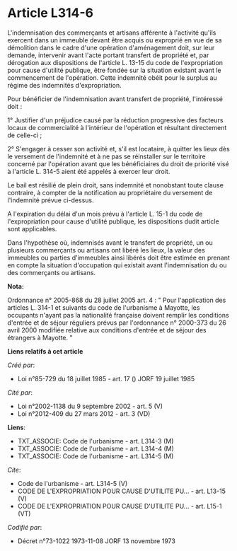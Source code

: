 # Article L314-6

L'indemnisation des commerçants et artisans afférente à l'activité qu'ils exercent dans un immeuble devant être acquis ou
exproprié en vue de sa démolition dans le cadre d'une opération d'aménagement doit, sur leur demande, intervenir avant l'acte
portant transfert de propriété et, par dérogation aux dispositions de l'article L. 13-15 du code de l'expropriation pour
cause d'utilité publique, être fondée sur la situation existant avant le commencement de l'opération. Cette indemnité obéit
pour le surplus au régime des indemnités d'expropriation. 

Pour bénéficier de l'indemnisation avant transfert de propriété, l'intéressé doit : 

1° Justifier d'un préjudice causé par la réduction progressive des facteurs locaux de commercialité à l'intérieur de
l'opération et résultant directement de celle-ci ; 

2° S'engager à cesser son activité et, s'il est locataire, à quitter les lieux dès le versement de l'indemnité et à ne pas se
réinstaller sur le territoire concerné par l'opération avant que les bénéficiaires du droit de priorité visé à l'article L.
314-5 aient été appelés à exercer leur droit. 

Le bail est résilié de plein droit, sans indemnité et nonobstant toute clause contraire, à compter de la notification au
propriétaire du versement de l'indemnité prévue ci-dessus. 

A l'expiration du délai d'un mois prévu à l'article L. 15-1 du code de l'expropriation pour cause d'utilité publique, les
dispositions dudit article sont applicables. 

Dans l'hypothèse où, indemnisés avant le transfert de propriété, un ou plusieurs commerçants ou artisans ont libéré les
lieux, la valeur des immeubles ou parties d'immeubles ainsi libérés doit être estimée en prenant en compte la situation
d'occupation qui existait avant l'indemnisation du ou des commerçants ou artisans.

**Nota:**

Ordonnance n° 2005-868 du 28 juillet 2005 art. 4 : " Pour l'application des articles L. 314-1 et suivants du code de
l'urbanisme à Mayotte, les occupants n'ayant pas la nationalité française doivent remplir les conditions d'entrée et de
séjour réguliers prévus par l'ordonnance n° 2000-373 du 26 avril 2000 modifiée relative aux conditions d'entrée et de séjour
des étrangers à Mayotte. "

**Liens relatifs à cet article**

_Créé par_:

  - Loi n°85-729 du 18 juillet 1985 - art. 17 () JORF 19 juillet 1985

_Cité par_:

  - Loi n°2002-1138 du 9 septembre 2002 - art. 5 (V)
  - Loi n°2012-409 du 27 mars 2012 - art. 3 (VD)

**Liens**:

  - TXT_ASSOCIE: Code de l'urbanisme - art. L314-3 (M)
  - TXT_ASSOCIE: Code de l'urbanisme - art. L314-4 (M)
  - TXT_ASSOCIE: Code de l'urbanisme - art. L314-5 (M)

_Cite_:

  - Code de l'urbanisme - art. L314-5 (V)
  - CODE DE L'EXPROPRIATION POUR CAUSE D'UTILITE PU... - art. L13-15 (V)
  - CODE DE L'EXPROPRIATION POUR CAUSE D'UTILITE PU... - art. L15-1 (VT)

_Codifié par_:

  - Décret n°73-1022 1973-11-08 JORF 13 novembre 1973
